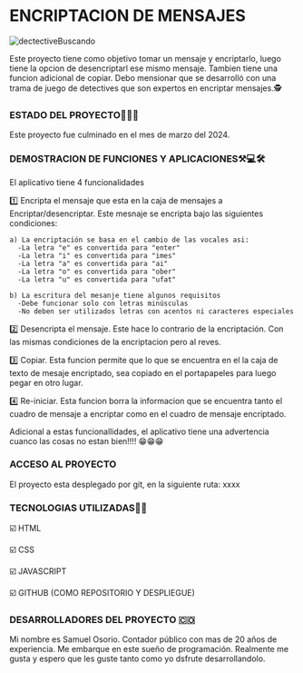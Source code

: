<h1>ENCRIPTACION DE MENSAJES</h1>



![dectectiveBuscando](https://github.com/SamuelOsorioM/encriptadorDeTexto/assets/157089924/26b03ad5-169e-434f-b1b6-974d43caad60)


Este proyecto tiene como objetivo tomar un mensaje y encriptarlo, luego tiene la opcion de desencriptarl ese mismo mensaje. Tambien tiene una funcion adicional de copiar. 
Debo mensionar que se desarrolló con una trama de juego de detectives que son expertos en encriptar mensajes.🕵️

<h3>ESTADO DEL PROYECTO🏁🏁🏁</h3>

Este proyecto fue culminado en el mes de marzo del 2024.

<h3>DEMOSTRACION DE FUNCIONES Y APLICACIONES⚒️💻🛠️</h3>

El aplicativo tiene 4 funcionalidades

  1️⃣ Encripta el mensaje que esta en la caja de mensajes a Encriptar/desencriptar. Este mesnaje se encripta bajo las siguientes condiciones:
  
    a) La encriptación se basa en el cambio de las vocales asi:
      -La letra "e" es convertida para "enter"
      -La letra "i" es convertida para "imes"
      -La letra "a" es convertida para "ai"
      -La letra "o" es convertida para "ober"
      -La letra "u" es convertida para "ufat"
      
    b) La escritura del mesanje tiene algunos requisitos
      -Debe funcionar solo con letras minúsculas
      -No deben ser utilizados letras con acentos ni caracteres especiales
      
  2️⃣ Desencripta el mensaje. Este hace lo contrario de la encriptación. Con las mismas condiciones de la encriptacion pero al reves.

  3️⃣ Copiar. Esta funcion permite que lo que se encuentra en el la caja de texto de mesaje encriptado, sea copiado en el portapapeles para luego pegar en otro lugar. 

  4️⃣ Re-iniciar. Esta funcion borra la informacion que se encuentra tanto el cuadro de mensaje a encriptar como en el cuadro de mensaje encriptado.

  Adicional a estas funcionallidades, el aplicativo tiene una advertencia cuanco las cosas no estan bien!!!! 😁😁😁
  
<h3>ACCESO AL PROYECTO</h3>

El proyecto esta desplegado por git, en la siguiente ruta:
xxxx

<h3>TECNOLOGIAS UTILIZADAS🧑‍💻</h3>

☑️ HTML

☑️ CSS

☑️ JAVASCRIPT

☑️ GITHUB (COMO REPOSITORIO Y DESPLIEGUE)

<h3>DESARROLLADORES DEL PROYECTO 🇨🇴</h3> 

Mi nombre es Samuel Osorio. Contador público con mas de 20 años de experiencia. Me embarque en este sueño de programación. Realmente me gusta y espero que les guste tanto como yo dsfrute desarrollandolo.
